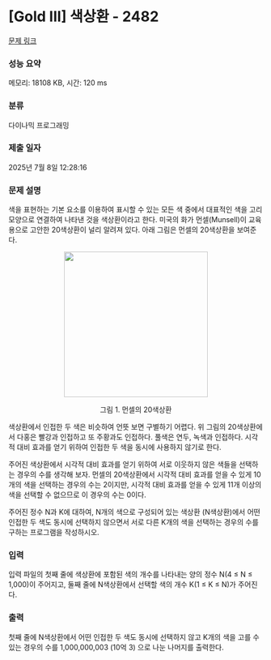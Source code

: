 # [Gold III] 색상환 - 2482 

[문제 링크](https://www.acmicpc.net/problem/2482) 

### 성능 요약

메모리: 18108 KB, 시간: 120 ms

### 분류

다이나믹 프로그래밍

### 제출 일자

2025년 7월 8일 12:28:16

### 문제 설명

<p>색을 표현하는 기본 요소를 이용하여 표시할 수 있는 모든 색 중에서 대표적인 색을 고리 모양으로 연결하여 나타낸 것을 색상환이라고 한다. 미국의 화가 먼셀(Munsell)이 교육용으로 고안한 20색상환이 널리 알려져 있다. 아래 그림은 먼셀의 20색상환을 보여준다.</p>

<p style="text-align: center;"><img alt="" src="https://upload.acmicpc.net/069ffaec-e512-4352-bbc4-5ed9a20851ee/-/preview/" style="width: 284px; height: 287px;"></p>

<p style="text-align: center;">그림 1. 먼셀의 20색상환</p>

<p>색상환에서 인접한 두 색은 비슷하여 언뜻 보면 구별하기 어렵다. 위 그림의 20색상환에서 다홍은 빨강과 인접하고 또 주황과도 인접하다. 풀색은 연두, 녹색과 인접하다. 시각적 대비 효과를 얻기 위하여 인접한 두 색을 동시에 사용하지 않기로 한다.</p>

<p>주어진 색상환에서 시각적 대비 효과를 얻기 위하여 서로 이웃하지 않은 색들을 선택하는 경우의 수를 생각해 보자.  먼셀의 20색상환에서 시각적 대비 효과를 얻을 수 있게 10개의 색을 선택하는 경우의 수는 2이지만, 시각적 대비 효과를 얻을 수 있게 11개 이상의 색을 선택할 수 없으므로 이 경우의 수는 0이다.</p>

<p>주어진 정수 N과 K에 대하여, N개의 색으로 구성되어 있는 색상환 (N색상환)에서 어떤 인접한 두 색도 동시에 선택하지 않으면서 서로 다른 K개의 색을 선택하는 경우의 수를 구하는 프로그램을 작성하시오.</p>

### 입력 

 <p>입력 파일의 첫째 줄에 색상환에 포함된 색의 개수를 나타내는 양의 정수 N(4 ≤ N ≤ 1,000)이 주어지고, 둘째 줄에 N색상환에서 선택할 색의 개수 K(1 ≤ K ≤ N)가 주어진다. </p>

### 출력 

 <p>첫째 줄에 N색상환에서 어떤 인접한 두 색도 동시에 선택하지 않고 K개의 색을 고를 수 있는 경우의 수를 1,000,000,003 (10억 3) 으로 나눈 나머지를 출력한다.</p>

